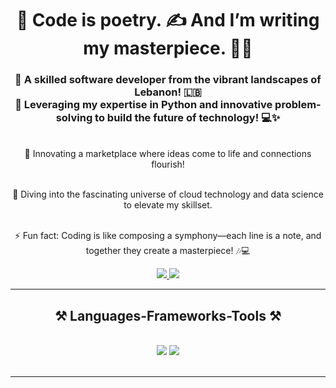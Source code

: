 


<h1 align="center">
<h1 align="center">
   🎨 Code is poetry. ✍️ And I’m writing my masterpiece. 📖🌟

</h1>





</h1>

<h3 align="center">
  🌟 A skilled software developer from the vibrant landscapes of Lebanon! 🇱🇧 <br>
  🚀 Leveraging my expertise in Python and innovative problem-solving to build the future of technology! 💻✨
</h3>


<br/>

<div align="center">
  🔭 Innovating a marketplace where ideas come to life and connections flourish!<br><br>

  🌱 Diving into the fascinating universe of cloud technology and data science to elevate my skillset.<br><br>

  ⚡ Fun fact: Coding is like composing a symphony—each line is a note, and together they create a masterpiece! 🎶💻
</div>

 
<div align="center"> 
  <a href="mailto:mohammad77.2002@gmail.com">
    <img src="https://img.shields.io/badge/Gmail-333333?style=for-the-badge&logo=gmail&logoColor=red" />
  </a>
 <a href="https://www.linkedin.com/in/mohamad-al-mokdad/" target="_blank">
    <img src="https://img.shields.io/badge/LinkedIn-0077B5?style=for-the-badge&logo=linkedin&logoColor=white" target="_blank" />
  </a>

  </a>
</div>

 <hr/>
 
<h2 align="center">⚒️ Languages-Frameworks-Tools ⚒️</h2>
<br/>
<div align="center">
    <img src="https://skillicons.dev/icons?i=html,css,vscode,github" />
    <img src="https://skillicons.dev/icons?i=python,java" /><br>
</div>

<br/>
<hr/>

